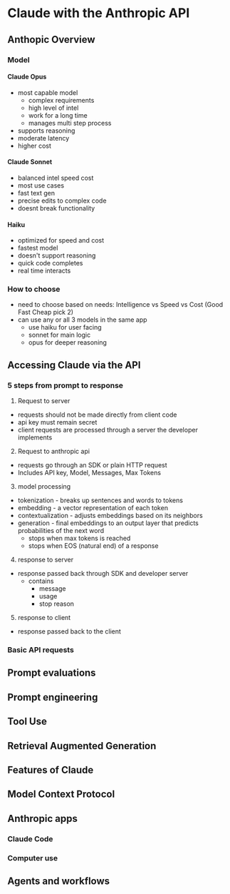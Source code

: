 # Claude with the Anthropic API

## Anthopic Overview

### Model
#### **Claude Opus**
- most capable model
    - complex requirements
    - high level of intel
    - work for a long time
    - manages multi step process
- supports reasoning
- moderate latency
- higher cost

#### **Claude Sonnet**
- balanced intel speed cost
- most use cases
- fast text gen
- precise edits to complex code
- doesnt break functionality
#### **Haiku**
- optimized for speed and cost
- fastest model
- doesn't support reasoning
- quick code completes
- real time interacts

### How to choose
- need to choose based on needs: Intelligence vs Speed vs Cost (Good Fast Cheap pick 2)
- can use any or all 3 models in the same app
  - use haiku for user facing
  - sonnet for main logic
  - opus for deeper reasoning

## Accessing Claude via the API
### **5 steps from prompt to response**
1. Request to server
- requests should not be made directly from client code
- api key must remain secret
- client requests are processed through a server the developer implements
2. Request to anthropic api
- requests go through an SDK or plain HTTP request
- Includes API key, Model, Messages, Max Tokens
3. model processing
- tokenization - breaks up sentences and words to tokens
- embedding - a vector representation of each token
- contextualization - adjusts embeddings based on its neighbors
- generation - final embeddings to an output layer that predicts probabilities of the next word
  - stops when max tokens is reached
  - stops when EOS (natural end) of a response
4. response to server
- response passed back through SDK and developer server
  - contains
    - message
    - usage
    - stop reason
5. response to client
- response passed back to the client

### Basic API requests


## Prompt evaluations 

## Prompt engineering

## Tool Use

## Retrieval Augmented Generation

## Features of Claude

## Model Context Protocol

## Anthropic apps 

### Claude Code

### Computer use

## Agents and workflows